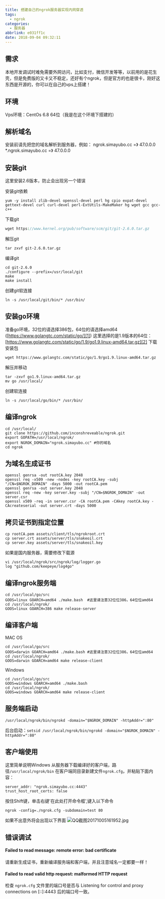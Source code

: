 ```yaml
---
title: 搭建自己的ngrok服务器实现内网穿透
tags:
  - ngrok
categories:
  - 服务器
abbrlink: e031ff1c
date: 2018-09-04 09:32:11
---
```


## 需求
本地开发调试时难免需要外网访问，比如支付，微信开发等等，以前用的是花生壳，但是免费版的又卡又不稳定，还好有个ngrok，但是官方的也是很卡，刚好这东西是开源的，你可以在自己的vps上搭建！
## 环境
Vps环境：CentOs 6.8 64位（我是在这个环境下搭建的）
## 解析域名
安装前请先把您的域名解析到服务器，例如：
ngrok.simayubo.cc =》 47.0.0.0
*.ngrok.simayubo.cc =》 47.0.0.0
## 安装git
这里安装2.6版本，防止会出现另一个错误


<!--more-->


安装git依赖
```base
yum -y install zlib-devel openssl-devel perl hg cpio expat-devel gettext-devel curl curl-devel perl-ExtUtils-MakeMaker hg wget gcc gcc-c++
```
下载git
```php
wget https://www.kernel.org/pub/software/scm/git/git-2.6.0.tar.gz
```
解压git
```base
tar zxvf git-2.6.0.tar.gz
```
编译git
```base
cd git-2.6.0
./configure --prefix=/usr/local/git
make
make install
```
创建git软连接
```base
ln -s /usr/local/git/bin/* /usr/bin/
```
## 安装go环境
准备go环境，32位的请选择386包，64位的请选择amd64 ([https://www.golangtc.com/static/go/][1])
这里选择的是1.9版本的64位：[https://www.golangtc.com/static/go/1.9/go1.9.linux-amd64.tar.gz][2]
下载安装包
```base
wget https://www.golangtc.com/static/go/1.9/go1.9.linux-amd64.tar.gz
```
解压并移动
```base
tar -zxvf go1.9.linux-amd64.tar.gz
mv go /usr/local/
```
创建软连接
```base
ln -s /usr/local/go/bin/* /usr/bin/
```
## 编译ngrok
```base
cd /usr/local/
git clone https://github.com/inconshreveable/ngrok.git
export GOPATH=/usr/local/ngrok/
export NGROK_DOMAIN="ngrok.simayubo.cc" #你的域名
cd ngrok
```
## 为域名生成证书
```base
openssl genrsa -out rootCA.key 2048
openssl req -x509 -new -nodes -key rootCA.key -subj "/CN=$NGROK_DOMAIN" -days 5000 -out rootCA.pem
openssl genrsa -out server.key 2048
openssl req -new -key server.key -subj "/CN=$NGROK_DOMAIN" -out server.csr
openssl x509 -req -in server.csr -CA rootCA.pem -CAkey rootCA.key -CAcreateserial -out server.crt -days 5000
```
## 拷贝证书到指定位置
```base
cp rootCA.pem assets/client/tls/ngrokroot.crt
cp server.crt assets/server/tls/snakeoil.crt
cp server.key assets/server/tls/snakeoil.key
```
如果是国内服务器，需要修改下载源
```base
vi /usr/local/ngrok/src/ngrok/log/logger.go
log "github.com/keepeye/log4go"
```

## 编译ngrok服务端
```base
cd /usr/local/go/src
GOOS=linux GOARCH=amd64 ./make.bash  #这里请注意32位位386，64位位amd64
cd /usr/local/ngrok/
GOOS=linux GOARCH=386 make release-server
```
## 编译客户端
MAC OS
```base
cd /usr/local/go/src
GOOS=darwin GOARCH=amd64 ./make.bash #这里请注意32位位386，64位位amd64
cd /usr/local/ngrok/
GOOS=darwin GOARCH=amd64 make release-client
```
Windows
```base
cd /usr/local/go/src
GOOS=windows GOARCH=amd64 ./make.bash
cd /usr/local/ngrok/
GOOS=windows GOARCH=amd64 make release-client
```
## 服务端启动
```base
/usr/local/ngrok/bin/ngrokd -domain="$NGROK_DOMAIN" -httpAddr=":80"
```
后台启动：`setsid /usr/local/ngrok/bin/ngrokd -domain="$NGROK_DOMAIN" -httpAddr=":80"`

## 客户端使用
这里简单说明Windows
从服务器下载编译好的客户端，路径`/usr/local/ngrok/bin`
在客户端同目录新建文件`ngrok.cfg`，并粘贴下面内容：
```base
server_addr: "ngrok.simayubo.cc:4443"
trust_host_root_certs: false
```
按住Shift键，单击右键'在此处打开命令框',键入以下命令
```base
ngrok -config=./ngrok.cfg -subdomain=test 80
```
如果不出意外将会出现以下界面
![QQ截图20171005161952.jpg][3]

## 错误调试
#### Failed to read message: remote error: bad certificate
请重新生成证书，重新编译服务端和客户端，并且注意域名一定都要一样！
#### Failed to read valid http request: malformed HTTP request
检查 `ngrok.cfg` 文件里的端口号是否与 Listening for control and proxy connections on [::]:4443 后的端口号一致。


  [1]: https://www.golangtc.com/static/go/
  [2]: https://www.golangtc.com/static/go/1.9/go1.9.linux-amd64.tar.gz
  [3]: https://img.somsan.cc/images/2018/09/05/P5B.jpg